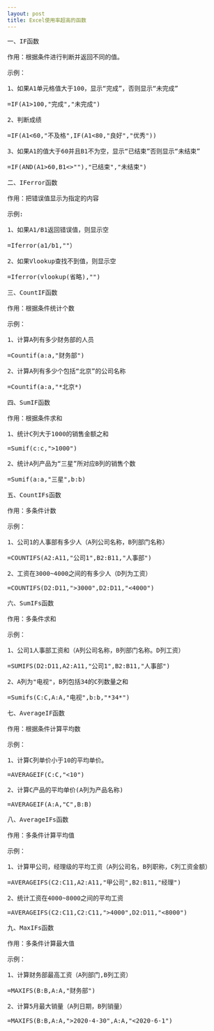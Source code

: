 ```yaml
---
layout: post
title: Excel使用率超高的函数
---
```

<pre>
一、IF函数

作用：根据条件进行判断并返回不同的值。

示例：

1、如果A1单元格值大于100，显示“完成”，否则显示“未完成”

=IF(A1>100,"完成","未完成")

2、判断成绩

=IF(A1<60,"不及格",IF(A1<80,"良好","优秀"))

3、如果A1的值大于60并且B1不为空，显示“已结束”否则显示“未结束”

=IF(AND(A1>60,B1<>""),"已结束","未结束")

二、IFerror函数

作用：把错误值显示为指定的内容

示例:

1、如果A1/B1返回错误值，则显示空

=Iferror(a1/b1,""）

2、如果Vlookup查找不到值，则显示空

=Iferror(vlookup(省略),"")

三、CountIF函数

作用：根据条件统计个数

示例：

1、计算A列有多少财务部的人员

=Countif(a:a,"财务部")

2、计算A列有多少个包括“北京”的公司名称

=Countif(a:a,"*北京*)

四、SumIF函数

作用：根据条件求和

1、统计C列大于1000的销售金额之和

=Sumif(c:c,">1000")

2、统计A列产品为“三星”所对应B列的销售个数

=Sumif(a:a,"三星",b:b)

五、CountIFs函数

作用：多条件计数

示例：

1、公司1的人事部有多少人（A列公司名称，B列部门名称）

=COUNTIFS(A2:A11,"公司1",B2:B11,"人事部")

2、工资在3000~4000之间的有多少人（D列为工资）

=COUNTIFS(D2:D11,">3000",D2:D11,"<4000")

六、SumIFs函数

作用：多条件求和

示例：

1、公司1人事部工资和（A列公司名称，B列部门名称。D列工资）

=SUMIFS(D2:D11,A2:A11,"公司1",B2:B11,"人事部")

2、A列为"电视"，B列包括34的C列数量之和

=Sumifs(C:C,A:A,"电视",b:b,"*34*")

七、AverageIF函数

作用：根据条件计算平均数

示例：

1、计算C列单价小于10的平均单价。

=AVERAGEIF(C:C,"<10")

2、计算C产品的平均单价(A列为产品名称)

=AVERAGEIF(A:A,"C",B:B)

八、AverageIFs函数

作用：多条件计算平均值

示例：

1、计算甲公司，经理级的平均工资（A列公司名，B列职称，C列工资金额）

=AVERAGEIFS(C2:C11,A2:A11,"甲公司",B2:B11,"经理")

2、统计工资在4000~8000之间的平均工资

=AVERAGEIFS(C2:C11,C2:C11,">4000",D2:D11,"<8000")

九、MaxIFs函数

作用：多条件计算最大值

示例：

1、计算财务部最高工资（A列部门,B列工资）

=MAXIFS(B:B,A:A,"财务部")

2、计算5月最大销量（A列日期，B列销量）

=MAXIFS(B:B,A:A,">2020-4-30",A:A,"<2020-6-1")
</pre>
